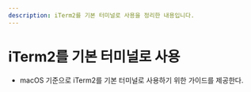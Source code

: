 ```yaml
---
description: iTerm2를 기본 터미널로 사용을 정리한 내용입니다.
---
```


# iTerm2를 기본 터미널로 사용

* macOS 기준으로 iTerm2를 기본 터미널로 사용하기 위한 가이드를 제공한다.











